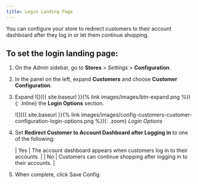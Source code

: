 ```yaml
---
title: Login Landing Page
---
```


You can configure your store to redirect customers to their account dashboard after they log in or let them continue shopping.

## To set the login landing page:

1. On the _Admin_ sidebar, go to **Stores** > _Settings_ > **Configuration**.

1. In the panel on the left, expand **Customers** and choose **Customer Configuration**.

1. Expand ![]({{ site.baseurl }}{% link images/images/btn-expand.png %}){: .Inline} the **Login Options** section.

    ![]({{ site.baseurl }}{% link images/images/config-customers-customer-configuration-login-options.png %}){: .zoom}
    _Login Options_

1. Set **Redirect Customer to Account Dashboard after Logging in** to one of the following:

    | Yes | The account dashboard appears when customers log in to their accounts. |
    | No | Customers can continue shopping after logging in to their accounts. |

1. When complete, click <span class="btn">Save Config</span>.
